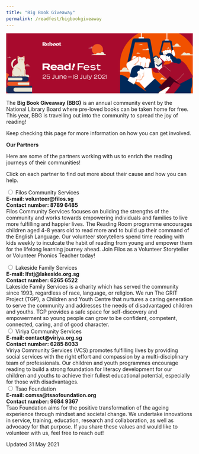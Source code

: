 ```yaml
---
title: "Big Book Giveaway"
permalink: /readfest/bigbookgiveaway
---
```


![banner RF](\images\RF_WebsiteHeader.png)

The **Big Book Giveaway (BBG)** is an annual community event by the National Library Board where pre-loved books can be taken home for free. This year, BBG is travelling out into the community to spread the joy of reading!

Keep checking this page for more information on how you can get involved. 

 

**Our Partners** 

Here are some of the partners working with us to enrich the reading journeys of their communities! 

Click on each partner to find out more about their cause and how you can help. 



<div class="content">
	<div class="acc-kontainer">
		<div>
			<input type="radio" name="acc" id="acc1">
			<label for="acc1"><i></i>Filos Community Services</label>
			<div class="acc-body">
				<div class="row is-multiline"><div col is-half-tablet padding--bottom--lg>
					<b>E-mail: volunteer@filos.sg</b><br/>
          <b>Contact number: 8789 6485</b><br/>Filos Community Services focuses on building the strengths of the community and works towards empowering individuals and families to live more fulfilling and happier lives.
          The Reading Room programme encourages children aged 4-8 years old to read more and to build up their command of the English Language. Our volunteer storytellers spend time reading with kids weekly to inculcate the habit of reading from young and empower them for the lifelong learning journey ahead. Join Filos as a Volunteer Storyteller or Volunteer Phonics Teacher today! </div>

<p/><div class="content"><div class="acc-kontainer"><div class="content">
<div class="acc-kontainer">
	<div>
		<input type="radio" name="acc" id="acc1">
		<label for="acc1"><i></i>Lakeside Family Services</label>
		<div class="acc-body">
			<div class="row is-multiline"><div col is-half-tablet padding--bottom--lg>
				<b>E-mail: lfstj@lakeside.org.sg</b><br/>
      <b>Contact number: 6265 6522</b><br/>Lakeside Family Services is a charity which has served the community since 1993, regardless of race, language, or religion. We run The GRIT Project (TGP), a Children and Youth Centre that nurtures a caring generation to serve the community and addresses the needs of disadvantaged children and youths. TGP provides a safe space for self-discovery and empowerment so young people can grow to be confident, competent, connected, caring, and of good character. </div>



<div class="acc-kontainer">
	<div>
		<input type="radio" name="acc" id="acc1">
		<label for="acc1"><i></i>Viriya Community Services</label>
		<div class="acc-body">
			<div class="row is-multiline"><div col is-half-tablet padding--bottom--lg>
				<b>E-mail: contact@viriya.org.sg</b><br/>
      <b>Contact number: 6285 8033</b><br/>Viriya Community Services (VCS) promotes fulfilling lives by providing social services with the right effort and compassion by a multi-disciplinary team of professionals. Our children and youth programmes encourage reading to build a strong foundation for literacy development for our children and youths to achieve their fullest educational potential, especially for those with disadvantages. </div>



<div class="acc-kontainer">
	<div>
		<input type="radio" name="acc" id="acc1">
		<label for="acc1"><i></i>Tsao Foundation</label>
		<div class="acc-body">
			<div class="row is-multiline"><div col is-half-tablet padding--bottom--lg>
				<b>E-mail: comsa@tsaofoundation.org</b><br/>
      <b>Contact number: 9684 9367</b><br/>Tsao Foundation aims for the positive transformation of the ageing experience through mindset and societal change. We undertake innovations in service, training, education, research and collaboration, as well as advocacy for that purpose. If you share these values and would like to volunteer with us, feel free to reach out! </div>






Updated 31 May 2021

